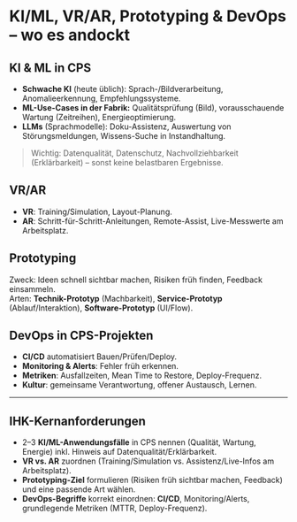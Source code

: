 # KI/ML, VR/AR, Prototyping & DevOps – wo es andockt

## KI & ML in CPS
- **Schwache KI** (heute üblich): Sprach-/Bildverarbeitung, Anomalieerkennung, Empfehlungssysteme.  
- **ML-Use-Cases in der Fabrik:** Qualitätsprüfung (Bild), vorausschauende Wartung (Zeitreihen), Energieoptimierung.  
- **LLMs** (Sprachmodelle): Doku-Assistenz, Auswertung von Störungsmeldungen, Wissens-Suche in Instandhaltung.

> Wichtig: Datenqualität, Datenschutz, Nachvollziehbarkeit (Erklärbarkeit) – sonst keine belastbaren Ergebnisse.

## VR/AR
- **VR**: Training/Simulation, Layout-Planung.  
- **AR**: Schritt-für-Schritt-Anleitungen, Remote-Assist, Live-Messwerte am Arbeitsplatz.

## Prototyping
Zweck: Ideen schnell sichtbar machen, Risiken früh finden, Feedback einsammeln.  
Arten: **Technik-Prototyp** (Machbarkeit), **Service-Prototyp** (Ablauf/Interaktion), **Software-Prototyp** (UI/Flow).

## DevOps in CPS-Projekten
- **CI/CD** automatisiert Bauen/Prüfen/Deploy.  
- **Monitoring & Alerts**: Fehler früh erkennen.  
- **Metriken**: Ausfallzeiten, Mean Time to Restore, Deploy-Frequenz.  
- **Kultur**: gemeinsame Verantwortung, offener Austausch, Lernen.

---

## IHK-Kernanforderungen
- 2–3 **KI/ML-Anwendungsfälle** in CPS nennen (Qualität, Wartung, Energie) inkl. Hinweis auf Datenqualität/Erklärbarkeit.
- **VR vs. AR** zuordnen (Training/Simulation vs. Assistenz/Live-Infos am Arbeitsplatz).
- **Prototyping-Ziel** formulieren (Risiken früh sichtbar machen, Feedback) und eine passende Art wählen.
- **DevOps-Begriffe** korrekt einordnen: **CI/CD**, Monitoring/Alerts, grundlegende Metriken (MTTR, Deploy-Frequenz).
